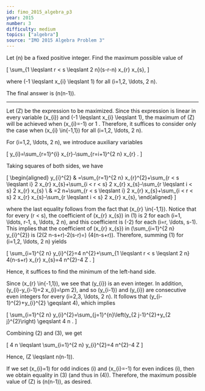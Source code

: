 ```yaml
---
id: fimo_2015_algebra_p3
year: 2015
number: 3
difficulty: medium
topics: ["algebra"]
source: "IMO 2015 Algebra Problem 3"
---
```


Let \(n\) be a fixed positive integer. Find the maximum possible value of

\[
\sum_{1 \leqslant r < s \leqslant 2 n}(s-r-n) x_{r} x_{s},
\]

where \(-1 \leqslant x_{i} \leqslant 1\) for all \(i=1,2, \ldots, 2 n\).

The final answer is \(n(n-1)\).

---
Let \(Z\) be the expression to be maximized. Since this expression is linear in every variable \(x_{i}\) and \(-1 \leqslant x_{i} \leqslant 1\), the maximum of \(Z\) will be achieved when \(x_{i}=-1\) or 1 . Therefore, it suffices to consider only the case when \(x_{i} \in\{-1,1\}\) for all \(i=1,2, \ldots, 2 n\).

For \(i=1,2, \ldots, 2 n\), we introduce auxiliary variables

\[
y_{i}=\sum_{r=1}^{i} x_{r}-\sum_{r=i+1}^{2 n} x_{r} .
\]

Taking squares of both sides, we have

\[
\begin{aligned}
y_{i}^{2} & =\sum_{r=1}^{2 n} x_{r}^{2}+\sum_{r < s \leqslant i} 2 x_{r} x_{s}+\sum_{i < r < s} 2 x_{r} x_{s}-\sum_{r \leqslant i < s} 2 x_{r} x_{s} \\
& =2 n+\sum_{r < s \leqslant i} 2 x_{r} x_{s}+\sum_{i < r < s} 2 x_{r} x_{s}-\sum_{r \leqslant i < s} 2 x_{r} x_{s},
\end{aligned}
\]

where the last equality follows from the fact that \(x_{r} \in\{-1,1\}\). Notice that for every \(r < s\), the coefficient of \(x_{r} x_{s}\) in (1) is 2 for each \(i=1, \ldots, r-1, s, \ldots, 2 n\), and this coefficient is \(-2\) for each \(i=r, \ldots, s-1\). This implies that the coefficient of \(x_{r} x_{s}\) in \(\sum_{i=1}^{2 n} y_{i}^{2}\) is \(2(2 n-s+r)-2(s-r)=\) \(4(n-s+r)\). Therefore, summing (1) for \(i=1,2, \ldots, 2 n\) yields

\[
\sum_{i=1}^{2 n} y_{i}^{2}=4 n^{2}+\sum_{1 \leqslant r < s \leqslant 2 n} 4(n-s+r) x_{r} x_{s}=4 n^{2}-4 Z .
\]

Hence, it suffices to find the minimum of the left-hand side.

Since \(x_{r} \in\{-1,1\}\), we see that \(y_{i}\) is an even integer. In addition, \(y_{i}-y_{i-1}=2 x_{i}=\pm 2\), and so \(y_{i-1}\) and \(y_{i}\) are consecutive even integers for every \(i=2,3, \ldots, 2 n\). It follows that \(y_{i-1}^{2}+y_{i}^{2} \geqslant 4\), which implies

\[
\sum_{i=1}^{2 n} y_{i}^{2}=\sum_{j=1}^{n}\left(y_{2 j-1}^{2}+y_{2 j}^{2}\right) \geqslant 4 n .
\]

Combining (2) and (3), we get

\[
4 n \leqslant \sum_{i=1}^{2 n} y_{i}^{2}=4 n^{2}-4 Z
\]

Hence, \(Z \leqslant n(n-1)\).

If we set \(x_{i}=1\) for odd indices \(i\) and \(x_{i}=-1\) for even indices \(i\), then we obtain equality in (3) (and thus in (4)). Therefore, the maximum possible value of \(Z\) is \(n(n-1)\), as desired.
